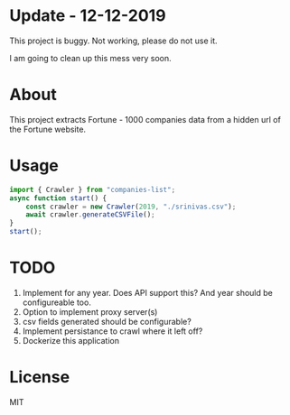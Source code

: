 # Update - 12-12-2019

This project is buggy. Not working, please do not use it. 

I am going to clean up this mess very soon.


# About 

This project extracts Fortune - 1000 companies data from a hidden url of the Fortune website.

# Usage
```typescript
import { Crawler } from "companies-list";
async function start() {
    const crawler = new Crawler(2019, "./srinivas.csv");
    await crawler.generateCSVFile();
}
start();
```
# TODO

1. Implement for any year. Does API support this? And year should be configureable too.
2. Option to implement proxy server(s)
3. csv fields generated should be configurable?
4. Implement persistance to crawl where it left off?
5. Dockerize this application

# License
MIT
